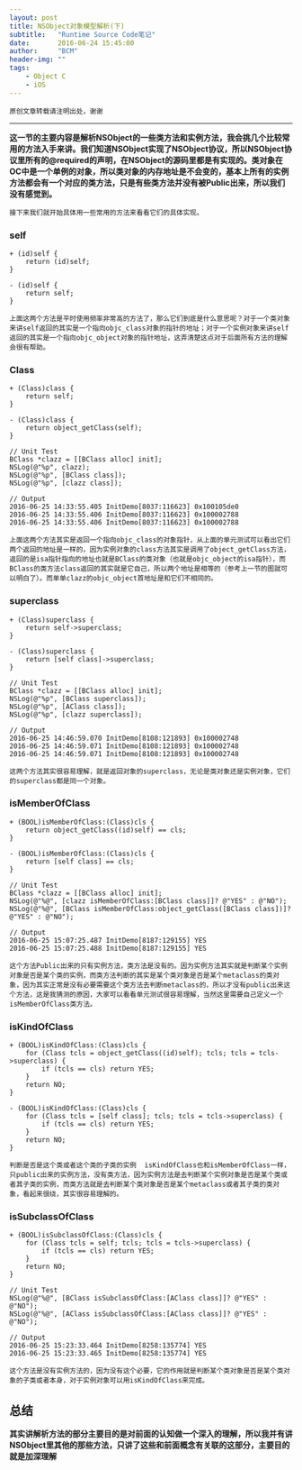 ```yaml
---
layout: post
title: NSObject对象模型解析(下)
subtitle:   "Runtime Source Code笔记"
date:       2016-06-24 15:45:00
author:     "BCM"
header-img: ""
tags:
    - Object C
    - iOS
---
```


`原创文章转载请注明出处，谢谢`

---
**这一节的主要内容是解析NSObject的一些类方法和实例方法，我会挑几个比较常用的方法入手来讲。我们知道NSObject实现了NSObject协议，所以NSObject协议里所有的@required的声明，在NSObject的源码里都是有实现的。类对象在OC中是一个单例的对象，所以类对象的内存地址是不会变的，基本上所有的实例方法都会有一个对应的类方法，只是有些类方法并没有被Public出来，所以我们没有感觉到。**

`接下来我们就开始具体用一些常用的方法来看看它们的具体实现。`

### self

```
+ (id)self {
    return (id)self;
}

- (id)self {
    return self;
}

```
`上面这两个方法是平时使用频率非常高的方法了，那么它们到底是什么意思呢？对于一个类对象来讲self返回的其实是一个指向objc_class对象的指针的地址；对于一个实例对象来讲self返回的其实是一个指向objc_object对象的指针地址，这弄清楚这点对于后面所有方法的理解会很有帮助。`

### Class

```
+ (Class)class {
    return self;
}

- (Class)class {
    return object_getClass(self);
}

// Unit Test
BClass *clazz = [[BClass alloc] init];
NSLog(@"%p", clazz);
NSLog(@"%p", [BClass class]);
NSLog(@"%p", [clazz class]);

// Output
2016-06-25 14:33:55.405 InitDemo[8037:116623] 0x100105de0
2016-06-25 14:33:55.406 InitDemo[8037:116623] 0x100002788
2016-06-25 14:33:55.406 InitDemo[8037:116623] 0x100002788

```
`上面这两个方法其实是返回一个指向objc_class的对象指针，从上面的单元测试可以看出它们两个返回的地址是一样的，因为实例对象的class方法其实是调用了object_getClass方法，返回的是isa指针指向的地址也就是BClass的类对象（也就是objc_object的isa指针），而BClass的类方法class返回的其实就是它自己，所以两个地址是相等的（参考上一节的图就可以明白了）。而单单clazz的objc_object首地址是和它们不相同的。`

### superclass

```
+ (Class)superclass {
    return self->superclass;
}

- (Class)superclass {
    return [self class]->superclass;
}

// Unit Test
BClass *clazz = [[BClass alloc] init];
NSLog(@"%p", [BClass superclass]);
NSLog(@"%p", [AClass class]);
NSLog(@"%p", [clazz superclass]);

// Output
2016-06-25 14:46:59.070 InitDemo[8108:121893] 0x100002748
2016-06-25 14:46:59.071 InitDemo[8108:121893] 0x100002748
2016-06-25 14:46:59.071 InitDemo[8108:121893] 0x100002748

```
`这两个方法其实很容易理解，就是返回对象的superclass，无论是类对象还是实例对象，它们的superclass都是同一个对象。`

### isMemberOfClass

```
+ (BOOL)isMemberOfClass:(Class)cls {
    return object_getClass((id)self) == cls;
}

- (BOOL)isMemberOfClass:(Class)cls {
    return [self class] == cls;
}

// Unit Test
BClass *clazz = [[BClass alloc] init];
NSLog(@"%@", [clazz isMemberOfClass:[BClass class]]? @"YES" : @"NO");
NSLog(@"%@", [BClass isMemberOfClass:object_getClass([BClass class])]? @"YES" : @"NO");

// Output
2016-06-25 15:07:25.487 InitDemo[8187:129155] YES
2016-06-25 15:07:25.488 InitDemo[8187:129155] YES

```
`这个方法Public出来的只有实例方法，类方法是没有的。因为实例方法其实就是判断某个实例对象是否是某个类的实例，而类方法判断的其实是某个类对象是否是某个metaclass的类对象，因为其实正常是没有必要需要这个类方法去判断metaclass的，所以才没有public出来这个方法，这是我猜测的原因，大家可以看看单元测试很容易理解，当然这里需要自己定义一个isMemberOfClass类方法。`

### isKindOfClass

```
+ (BOOL)isKindOfClass:(Class)cls {
    for (Class tcls = object_getClass((id)self); tcls; tcls = tcls->superclass) {
        if (tcls == cls) return YES;
    }
    return NO;
}

- (BOOL)isKindOfClass:(Class)cls {
    for (Class tcls = [self class]; tcls; tcls = tcls->superclass) {
        if (tcls == cls) return YES;
    }
    return NO;
}
```
`判断是否是这个类或者这个类的子类的实例 
isKindOfClass也和isMemberOfClass一样，只public出来的实例方法，没有类方法，因为实例方法是去判断某个实例对象是否是某个类或者其子类的实例，而类方法就是去判断某个类对象是否是某个metaclass或者其子类的类对象，看起来很绕，其实很容易理解的。`

### isSubclassOfClass

```
+ (BOOL)isSubclassOfClass:(Class)cls {
    for (Class tcls = self; tcls; tcls = tcls->superclass) {
        if (tcls == cls) return YES;
    }
    return NO;
}

// Unit Test
NSLog(@"%@", [BClass isSubclassOfClass:[AClass class]]? @"YES" : @"NO");
NSLog(@"%@", [AClass isSubclassOfClass:[AClass class]]? @"YES" : @"NO");

// Output
2016-06-25 15:23:33.464 InitDemo[8258:135774] YES
2016-06-25 15:23:33.465 InitDemo[8258:135774] YES

```
`这个方法是没有实例方法的，因为没有这个必要，它的作用就是判断某个类对象是否是某个类对象的子类或者本身，对于实例对象可以用isKindOfClass来完成。`


## 总结
**其实讲解析方法的部分主要目的是对前面的认知做一个深入的理解，所以我并有讲NSObject里其他的那些方法，只讲了这些和前面概念有关联的这部分，主要目的就是加深理解**